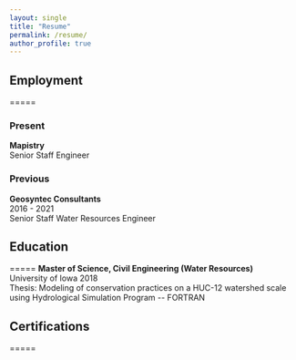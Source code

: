 ```yaml
---
layout: single
title: "Resume"
permalink: /resume/
author_profile: true
---
```


## Employment
=====

### Present
**Mapistry**\
Senior Staff Engineer

### Previous
**Geosyntec Consultants**\
2016 - 2021\
Senior Staff Water Resources Engineer 

## Education
=====
**Master of Science, Civil Engineering (Water Resources)**\
University of Iowa 2018\
Thesis: Modeling of conservation practices on a HUC-12 watershed scale using Hydrological Simulation Program -- FORTRAN


## Certifications
=====
